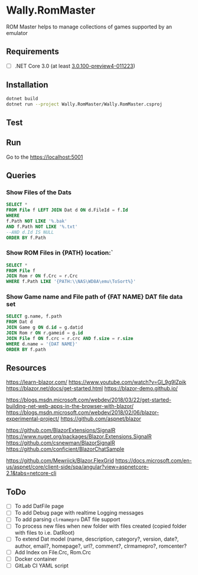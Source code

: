 # Wally.RomMaster

ROM Master helps to manage collections of games supported by an emulator

## Requirements

- [ ] .NET Core 3.0 (at least [3.0.100-preview4-011223](https://dotnet.microsoft.com/download/dotnet-core/3.0))

## Installation

```bash
dotnet build
dotnet run --project Wally.RomMaster/Wally.RomMaster.csproj
```

## Test

## Run

Go to the [https://localhost:5001](https://localhost:5001)

## Queries

### Show Files of the Dats

```sql
SELECT *
FROM File f LEFT JOIN Dat d ON d.FileId = f.Id
WHERE 
f.Path NOT LIKE '%.bak'
AND f.Path NOT LIKE '%.txt'
--AND d.Id IS NULL
ORDER BY f.Path
```

### Show ROM Files in {PATH} location:`

```sql
SELECT *
FROM File f
JOIN Rom r ON f.Crc = r.Crc
WHERE f.Path LIKE '{PATH:\\NAS\WD8A\emu\ToSort%}'
```

### Show Game name and File path of {FAT NAME} DAT file data set

```sql
SELECT g.name, f.path
FROM Dat d
JOIN Game g ON d.id = g.datid
JOIN Rom r ON r.gameid = g.id
JOIN File f ON f.crc = r.crc AND f.size = r.size
WHERE d.name = '{DAT NAME}'
ORDER BY f.path
```

## Resources

https://learn-blazor.com/
https://www.youtube.com/watch?v=GI_9g9lZpik
https://blazor.net/docs/get-started.html
https://blazor-demo.github.io/

https://blogs.msdn.microsoft.com/webdev/2018/03/22/get-started-building-net-web-apps-in-the-browser-with-blazor/
https://blogs.msdn.microsoft.com/webdev/2018/02/06/blazor-experimental-project/
https://github.com/aspnet/blazor

https://github.com/BlazorExtensions/SignalR
https://www.nuget.org/packages/Blazor.Extensions.SignalR
https://github.com/csnewman/BlazorSignalR
https://github.com/conficient/BlazorChatSample

https://github.com/Mewriick/Blazor.FlexGrid
https://docs.microsoft.com/en-us/aspnet/core/client-side/spa/angular?view=aspnetcore-2.1&tabs=netcore-cli

## ToDo

- [ ] To add DatFile page
- [ ] To add Debug page with realtime Logging messages
- [ ] To add parsing `clrmamepro` DAT file support
- [ ] To process new files when new folder with files created (copied folder with files to i.e. DatRoot)
- [ ] To extend Dat model (name, description, category?, version, date?, author, email?, homepage?, url?, comment?, clrmamepro?, romcenter?
- [ ] Add Index on File.Crc, Rom.Crc
- [ ] Docker container
- [ ] GitLab CI YAML script
